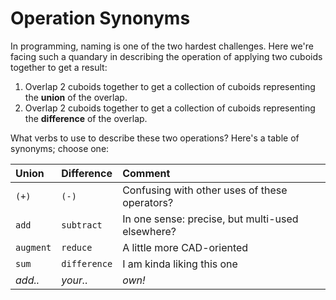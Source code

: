 # Operation Synonyms

In programming, naming is one of the two hardest challenges.  Here we're facing such a quandary in describing the operation of applying two cuboids together to get a result:

1.  Overlap 2 cuboids together to get a collection of cuboids
    representing the **union** of the overlap.
1.  Overlap 2 cuboids together to get a collection of cuboids
    representing the **difference** of the overlap.

What verbs to use to describe these two operations?  Here's a table of synonyms; choose one:

| **Union** | **Difference** | **Comment**                                      |
|:----------|:---------------|:-------------------------------------------------|
| `(+)`     | `(-)`          | Confusing with other uses of these operators?    |
| `add`     | `subtract`     | In one sense: precise, but multi-used elsewhere? |
| `augment` | `reduce`       | A little more CAD-oriented                       |
| `sum`     | `difference`   | I am kinda liking this one                       |
| *add..*   | *your..*       | *own!*                                           |